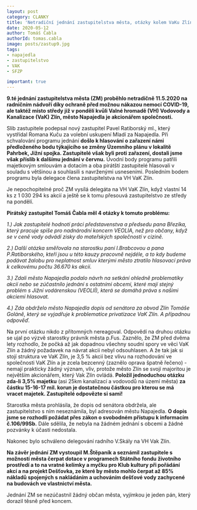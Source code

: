 ```yaml
---
layout: post
category: CLANKY
title: 'Netradiční jednání zastupitelstva města, otázky kolem VaKu Zlín a dotační programy SFŽP.'
date: 2020-05-12
author: Tomáš Čabla
authorId: tomas.cabla
image: posts/zastup9.jpg  
tags: 
- napajedla 
- zastupitelstvo 
- VAK 
- SFZP

important: true
---
```

**9.té jednání zastupitelstva města (ZM) proběhlo netradičně 11.5.2020 na radničním nádvoří díky ochraně před možnou nákazou nemocí COVID-19, ale taktéž místo středy již v pondělí kvůli Valné hromadě (VH) Vodovody a Kanalizace (VaK) Zlín, město Napajedla je akcionářem společnosti.** 

Slib zastupitele podepsal nový zastupitel Pavel Ratiborský ml., který vystřídal Romana Kuču za volební uskupení Mladí za Napajedla. Při schvalování programu jednání **došlo k hlasování o zařazení námi předloženého bodu týkajícího se změny Územního plánu v lokalitě Pahrbek, Jižní spojka. Zastupitelé však byli proti zařazení, dostali jsme však příslib k dalšímu jednání v červnu.** Úvodní body programu patřili majetkovým smlouvám a dotacím a oba pirátští zastupitelé hlasovali v souladu s většinou a souhlasili s navrženými usneseními. Posledním bodem programu byla delegace člena zastupitelstva na VH VaK Zlín.

Je nepochopitelné proč ZM vysílá delegáta na VH VaK Zlín, když vlastní 14 ks z 1 030 294 ks akcií a ještě se k tomu přesouvá zastupitelstvo ze středy na pondělí.

**Pirátský zastupitel Tomáš Čabla měl 4 otázky k tomuto problému:**

_1.) Jak zastupitelé hodnotí práci představenstva a předsedu pana Březíka, který pracuje spíše pro nadnárodní koncern VEOLIA, než pro občany, když se v ceně vody odvádí zisky do mateřských společností v cizině._

_2.) Další otázka směřovala na starostku paní I.Brabcovou a pana P.Ratiborského, kteří jsou u této kauzy pracovně nejdéle, a to kdy budeme podávat žalobu pro neplatnost smluv kterými město ztratilo hlasovací práva k celkovému počtu 36.670 ks akcií._

_3.) Zdali  město Napajedla podalo návrh na setkání ohledně problematiky akcií nebo se zúčastnilo jednání s ostatními obcemi, které mají stejný problém s Jižní vodárenskou (VEOLIÍ), která se domáhá práva s našimi akciemi hlasovat._

_4.) Zda obdrželo město Napajedla dopis od senátora za obvod Zlín Tomáše Goláně, který se vyjadřuje k problematice privatizace VaK Zlín. A případnou odpověď._

Na první otázku nikdo z přítomných nereagoval. Odpovědí na druhou otázku se ujal po výzvě starostky právník města p.Fus. Zaznělo, že ZM před dvěma lety rozhodlo, že počká až jak dopadnou  všechny soudní spory ve věci VaK Zlín a žádný požadavek na návrat akcii nebyl odsouhlasen. A že tak jak si stojí struktura ve VaK Zlín, je 3,5 % akcií bez vlivu na rozhodování ve společnosti  VaK Zlín a je zcela bezcenný (zaznělo oprava špatně řečeno) - nemají prakticky žádný význam, vliv, protože město Zlín se svojí majoritou je největším akcionářem, který Vak Zlín ovládá. **Položil jednoduchou otázku zda-li  3,5% majetku** (asi 25km kanalizací a vodovodů na území města) **za částku 15-16-17 mil. korun je dostatečnou částkou pro kterou se má vracet majetek. Zastupitelé odpovězte si sami!** 

Starostka města prohlásila, že dopis od senátora obdržela, ale zastupitelstvo s ním neseznámila, byl adresován městu Napajedla. **O dopis jsme se rozhodli požádat přes zákon o svobodném přístupu k informacím č.106/99Sb.** Dále sdělila, že nebyla na žádném jednání s obcemi a žádné pozvánky k účasti nedostala.

Nakonec bylo schváleno delegování radního V.Skály na VH Vak Zlín.

**Na závěr jednání ZM vystoupil M.Štěpaník a seznámil zastupitele s možností města čerpat dotace v programech Státního fondu životního prostředí a to na vratné kelímky a myčku pro Klub kultury při pořádání akcí a na projekt Dešťovka, ze které by město mohlo čerpat až 85% nákladů spojených s nakládáním a uchováním dešťové vody zachycené na budovách ve vlastnictví města.**

Jednání ZM se nezúčastnil žádný občan města, vyjímkou je jeden pán, který dorazil těsně před koncem.
